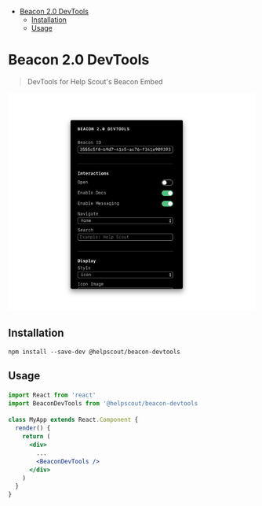 <!-- START doctoc generated TOC please keep comment here to allow auto update -->
<!-- DON'T EDIT THIS SECTION, INSTEAD RE-RUN doctoc TO UPDATE -->

- [Beacon 2.0 DevTools](#beacon-20-devtools)
  - [Installation](#installation)
  - [Usage](#usage)

<!-- END doctoc generated TOC please keep comment here to allow auto update -->

# Beacon 2.0 DevTools

> DevTools for Help Scout's Beacon Embed

![Beacon DevTools](./images/beacon-devtools.jpg)

## Installation

```
npm install --save-dev @helpscout/beacon-devtools
```

## Usage

```jsx
import React from 'react'
import BeaconDevTools from '@helpscout/beacon-devtools

class MyApp extends React.Component {
  render() {
    return (
      <div>
        ...
        <BeaconDevTools />
      </div>
    )
  }
}
```
